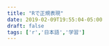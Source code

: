 ```yaml
---
title: "Rで正規表現"
date: 2019-02-09T19:55:04-05:00
draft: false
tags: ['r','日本語','学習']
---
```


<script src="https://gist.github.com/ztyh/719c7e30b3255a75778eb44d1fa4f0f1.js"></script>

